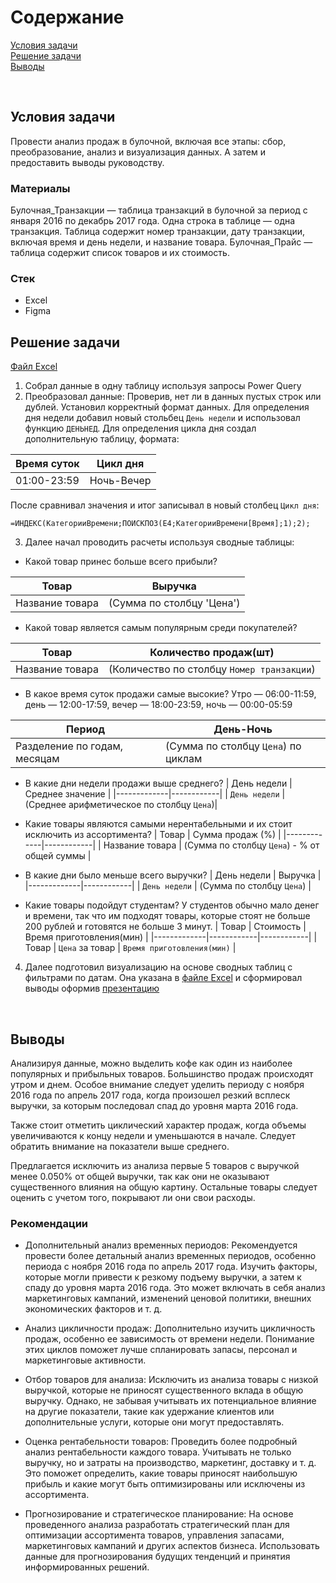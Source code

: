 # Содержание <br>
[Условия задачи](#T1) <br>
[Решение задачи](#T2) <br>
[Выводы](#T3) <br>

<br><a name="T1"></a> 
## Условия задачи
Провести анализ продаж в булочной, включая все этапы: сбор, преобразование, анализ и визуализация данных. А затем и предоставить выводы руководству.

### Материалы
Булочная_Транзакции — таблица транзакций в булочной за период с января 2016 по декабрь 2017 года. Одна строка в таблице — одна транзакция. Таблица содержит номер транзакции, дату транзакции, включая время и день недели, и название товара.
Булочная_Прайс — таблица содержит список товаров и их стоимость.

### Стек
- Excel
- Figma
<br><a name="T2"></a> 
## Решение задачи
[Файл Excel](https://github.com/Gotlfar/Study-projects/blob/main/01_Bakery/Булат_Мигранов_Проект_1.xlsx)
1. Собрал данные в одну таблицу используя запросы Power Query
2. Преобразовал данные: Проверив, нет ли в данных пустых строк или дублей. Установил корректный формат данных. Для определения дня недели добавил новый стольбец `День недели` и использовал функцию `ДЕНЬНЕД`. Для определения цикла дня создал дополнительную таблицу, формата:

| Время суток | Цикл дня   |
|-------------|------------|
| 01:00-23:59 | Ночь-Вечер |

После сравнивал значения и итог записывал в новый столбец `Цикл дня`:
```Excel
=ИНДЕКС(КатегорииВремени;ПОИСКПОЗ(E4;КатегорииВремени[Время];1);2);
```
3. Далее начал проводить расчеты используя сводные таблицы:
+ Какой товар принес больше всего прибыли?  

| Товар           | Выручка               |
|----------------|-----------------------|
| Название товара | (Сумма по столбцу 'Цена') |

+ Какой товар является самым популярным среди покупателей?

| Товар | Количество продаж(шт) |
|-------------|------------|
| Название товара | (Количество по столбцу `Номер транзакции`)  |

+ В какое время суток продажи самые высокие? Утро — 06:00-11:59, день — 12:00-17:59, вечер — 18:00-23:59, ночь — 00:00-05:59

| Период | День-Ночь |
|-------------|------------|
| Разделение по годам, месяцам | (Cумма по столбцу `Цена`) по циклам |

+ В какие дни недели продажи выше среднего?
| День недели | Среднее значение |
|-------------|------------|
| `День недели` | (Среднее арифметическое по столбцу `Цена`)|

+ Какие товары являются самыми нерентабельными и их стоит исключить из ассортимента?
| Товар | Сумма продаж (%) |
|-------------|------------|
| Название товара | (Cумма по столбцу `Цена`) - % от общей суммы |

+ В какие дни было меньше всего выручки?
| День недели | Выручка |
|-------------|------------|
| `День недели` | (Cумма по столбцу `Цена`)  |

+ Какие товары подойдут студентам? У студентов обычно мало денег и времени, так что им подходят товары, которые стоят не больше 200 рублей и готовятся не больше 3 минут.
| Товар | Стоимость | Время приготовления(мин) |
|-------------|------------|------------|
| Товар | `Цена` за товар | `Время приготовления(мин)` |

4. Далее подготовил визуализацию на основе сводных таблиц с фильтрами по датам. Она указана в [файле Excel](https://github.com/Gotlfar/Study-projects/blob/main/01_Bakery/Булат_Мигранов_Проект_1.xlsx) и сформировал выводы оформив [презентацию](https://github.com/Gotlfar/Study-projects/blob/main/01_Bakery/Презентация.pdf)

<br><a name="T3"></a> 
## Выводы

Анализируя данные, можно выделить кофе как один из наиболее популярных и прибыльных товаров. Большинство продаж происходят утром и днем. Особое внимание следует уделить периоду с ноября 2016 года по апрель 2017 года, когда произошел резкий всплеск выручки, за которым последовал спад до уровня марта 2016 года.

Также стоит отметить циклический характер продаж, когда объемы увеличиваются к концу недели и уменьшаются в начале. Следует обратить внимание на показатели выше среднего.

Предлагается исключить из анализа первые 5 товаров с выручкой менее 0.050% от общей выручки, так как они не оказывают существенного влияния на общую картину. Остальные товары следует оценить с учетом того, покрывают ли они свои расходы.

### Рекомендации
+ Дополнительный анализ временных периодов: Рекомендуется провести более детальный анализ временных периодов, особенно периода с ноября 2016 года по апрель 2017 года. Изучить факторы, которые могли привести к резкому подъему выручки, а затем к спаду до уровня марта 2016 года. Это может включать в себя анализ маркетинговых кампаний, изменений ценовой политики, внешних экономических факторов и т. д.

+ Анализ цикличности продаж: Дополнительно изучить цикличность продаж, особенно ее зависимость от времени недели. Понимание этих циклов поможет лучше спланировать запасы, персонал и маркетинговые активности.

+ Отбор товаров для анализа: Исключить из анализа товары с низкой выручкой, которые не приносят существенного вклада в общую выручку. Однако, не забывая учитывать их потенциальное влияние на другие показатели, такие как удержание клиентов или дополнительные услуги, которые они могут предоставлять.

+ Оценка рентабельности товаров: Проведить более подробный анализ рентабельности каждого товара. Учитывать не только выручку, но и затраты на производство, маркетинг, доставку и т. д. Это поможет определить, какие товары приносят наибольшую прибыль и какие могут быть оптимизированы или исключены из ассортимента.

+ Прогнозирование и стратегическое планирование: На основе проведенного анализа разработать стратегический план для оптимизации ассортимента товаров, управления запасами, маркетинговых кампаний и других аспектов бизнеса. Использовать данные для прогнозирования будущих тенденций и принятия информированных решений.
